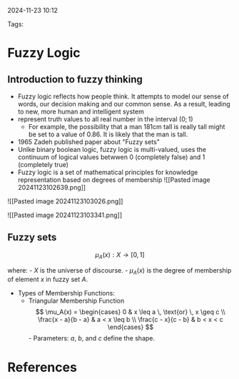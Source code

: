 2024-11-23 10:12


Tags:

# Fuzzy Logic
## Introduction to fuzzy thinking

- Fuzzy logic reflects how people think. It attempts to model our sense of words, our decision making and our common sense. As a result, leading to new, more human and intelligent system
- represent truth values to all real number in the interval $(0;1)$
	- For example, the possibility that a man 181cm tall is really tall might be set to a value of 0.86. It is likely that the man is tall.
- 1965 Zadeh published paper about "Fuzzy sets"
- Unlke binary boolean logic, fuzzy logic is multi-valued, uses the continuum of logical values betwwen 0 (completely false) and 1 (completely true)
- Fuzzy logic is a set of mathematical principles for knowledge representation based on degrees of membership
![[Pasted image 20241123102639.png]]

![[Pasted image 20241123103026.png]]

![[Pasted image 20241123103341.png]]

## Fuzzy sets 
$$ \mu_A(x): X \to [0, 1] $$

where: - $X$ is the universe of discourse. - $\mu_A(x)$ is the degree of membership of element $x$ in fuzzy set $A$. 
-  Types of Membership Functions:
	-  Triangular Membership Function $$ \mu_A(x) = \begin{cases} 0 & x \leq a \, \text{or} \, x \geq c \\ \frac{x - a}{b - a} & a < x \leq b \\ \frac{c - x}{c - b} & b < x < c \end{cases} $$ - Parameters: $a$, $b$, and $c$ define the shape.
# References
